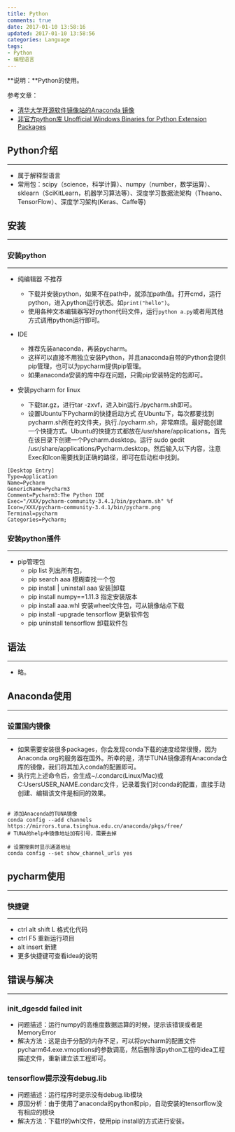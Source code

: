 ```yaml
---
title: Python
comments: true
date: 2017-01-10 13:58:16
updated: 2017-01-10 13:58:56
categories: Language
tags:
- Python
- 编程语言
---
```


**说明：**Python的使用。
<!-- more -->


参考文章：
* [清华大学开源软件镜像站的Anaconda 镜像](https://mirrors.tuna.tsinghua.edu.cn/help/anaconda/)
* [非官方python库 Unofficial Windows Binaries for Python Extension Packages](http://www.lfd.uci.edu/~gohlke/pythonlibs/)

## Python介绍
---
* 属于解释型语言
* 常用包：scipy（science，科学计算）、numpy（number，数学运算）、sklearn（SciKitLearn，机器学习算法等）、深度学习数据流架构（Theano、TensorFlow）、深度学习架构(Keras、Caffe等)

## 安装
---
### 安装python
---

* 纯编辑器 不推荐
	* 下载并安装python，如果不在path中，就添加path值。打开cmd，运行python，进入python运行状态。如`print("hello")`。
	* 使用各种文本编辑器写好python代码文件，运行`python a.py`或者用其他方式调用python运行即可。

* IDE
	* 推荐先装anaconda，再装pycharm。
	* 这样可以直接不用独立安装Python，并且anaconda自带的Python会提供pip管理，也可以为pycharm提供pip管理。
	* 如果anaconda安装的库中存在问题，只需pip安装特定的包即可。
* 安装pycharm for linux
	* 下载tar.gz，进行tar -zxvf，进入bin运行./pycharm.sh即可。
	*  设置Ubuntu下Pycharm的快捷启动方式
	  在Ubuntu下，每次都要找到 pycharm.sh所在的文件夹，执行./pycharm.sh，非常麻烦。最好能创建一个快捷方式。Ubuntu的快捷方式都放在/usr/share/applications，首先在该目录下创建一个Pycharm.desktop。运行 sudo gedit /usr/share/applications/Pycharm.desktop。然后输入以下内容，注意Exec和Icon需要找到正确的路径，即可在启动栏中找到。

```
[Desktop Entry]
Type=Application
Name=Pycharm
GenericName=Pycharm3
Comment=Pycharm3:The Python IDE
Exec="/XXX/pycharm-community-3.4.1/bin/pycharm.sh" %f
Icon=/XXX/pycharm-community-3.4.1/bin/pycharm.png
Terminal=pycharm
Categories=Pycharm;
```

### 安装python插件
---
* pip管理包
	* pip list  列出所有包，
	* pip search aaa  模糊查找一个包
	* pip install | uninstall aaa  安装|卸载
	* pip install numpy==1.11.3  指定安装版本
	* pip install aaa.whl  安装wheel文件包，可从镜像站点下载
	* pip install -upgrade tensorflow  更新软件包
	* pip uninstall tensorflow  卸载软件包

##  语法
---
* 略。

## Anaconda使用
---
###  设置国内镜像
---
* 如果需要安装很多packages，你会发现conda下载的速度经常很慢，因为Anaconda.org的服务器在国外。所幸的是，清华TUNA镜像源有Anaconda仓库的镜像，我们将其加入conda的配置即可。
* 执行完上述命令后，会生成~/.condarc(Linux/Mac)或C:UsersUSER_NAME.condarc文件，记录着我们对conda的配置，直接手动创建、编辑该文件是相同的效果。


```

# 添加Anaconda的TUNA镜像
conda config --add channels https://mirrors.tuna.tsinghua.edu.cn/anaconda/pkgs/free/
# TUNA的help中镜像地址加有引号，需要去掉
 
# 设置搜索时显示通道地址
conda config --set show_channel_urls yes

```

## pycharm使用
---
### 快捷键
---
* ctrl alt shift L 格式化代码
* ctrl F5 重新运行项目
* alt insert 新建
* 更多快捷键可查看idea的说明

## 错误与解决
---
### init_dgesdd failed init 
* 问题描述：运行numpy的高维度数据运算的时候，提示该错误或者是MemoryError
* 解决方法：这是由于分配的内存不足，可以将pycharm的配置文件pycharm64.exe.vmoptions的参数调高，然后删除该python工程的idea工程描述文件，重新建立该工程即可。

### tensorflow提示没有debug.lib
* 问题描述：运行程序时提示没有debug.lib模块
* 原因分析：由于使用了anaconda的python和pip，自动安装的tensorflow没有相应的模块
* 解决方法：下载tf的whl文件，使用pip install的方式进行安装。